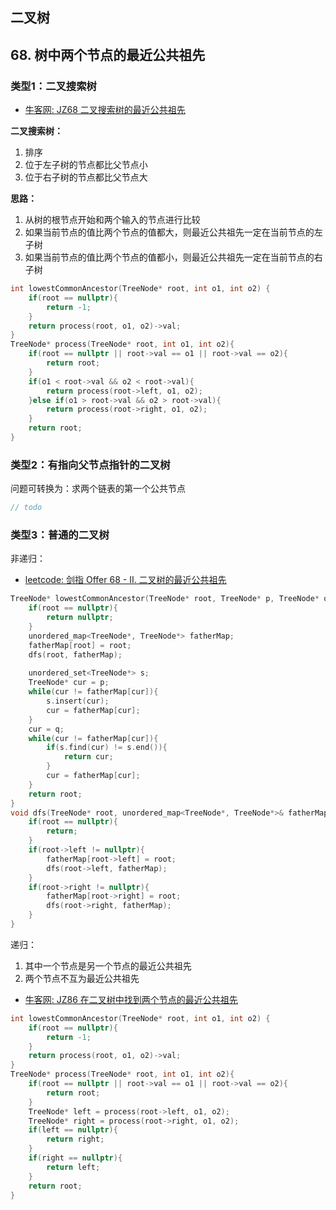 ## 二叉树

## 68. 树中两个节点的最近公共祖先

### 类型1：二叉搜索树

- [牛客网: JZ68 二叉搜索树的最近公共祖先](https://www.nowcoder.com/practice/d9820119321945f588ed6a26f0a6991f)

**二叉搜索树：**

1. 排序
2. 位于左子树的节点都比父节点小
3. 位于右子树的节点都比父节点大

**思路：**

1. 从树的根节点开始和两个输入的节点进行比较
2. 如果当前节点的值比两个节点的值都大，则最近公共祖先一定在当前节点的左子树
3. 如果当前节点的值比两个节点的值都小，则最近公共祖先一定在当前节点的右子树

```cpp
int lowestCommonAncestor(TreeNode* root, int o1, int o2) {
    if(root == nullptr){
        return -1;
    }
    return process(root, o1, o2)->val;
}
TreeNode* process(TreeNode* root, int o1, int o2){
    if(root == nullptr || root->val == o1 || root->val == o2){
        return root;
    }
    if(o1 < root->val && o2 < root->val){
        return process(root->left, o1, o2);
    }else if(o1 > root->val && o2 > root->val){
        return process(root->right, o1, o2);
    }
    return root;
}
```

### 类型2：有指向父节点指针的二叉树

问题可转换为：求两个链表的第一个公共节点
```cpp
// todo
```

### 类型3：普通的二叉树

非递归：

- [leetcode: 剑指 Offer 68 - II. 二叉树的最近公共祖先](https://leetcode-cn.com/problems/er-cha-shu-de-zui-jin-gong-gong-zu-xian-lcof/)

```cpp
TreeNode* lowestCommonAncestor(TreeNode* root, TreeNode* p, TreeNode* q) {
    if(root == nullptr){
        return nullptr;
    }
    unordered_map<TreeNode*, TreeNode*> fatherMap;
    fatherMap[root] = root;
    dfs(root, fatherMap);
    
    unordered_set<TreeNode*> s;
    TreeNode* cur = p;
    while(cur != fatherMap[cur]){
        s.insert(cur);
        cur = fatherMap[cur];
    }
    cur = q;
    while(cur != fatherMap[cur]){
        if(s.find(cur) != s.end()){
            return cur;
        }
        cur = fatherMap[cur];
    }
    return root;
}
void dfs(TreeNode* root, unordered_map<TreeNode*, TreeNode*>& fatherMap){
    if(root == nullptr){
        return;
    }
    if(root->left != nullptr){
        fatherMap[root->left] = root;
        dfs(root->left, fatherMap);
    }
    if(root->right != nullptr){
        fatherMap[root->right] = root;
        dfs(root->right, fatherMap);
    }
}
```

递归：

1. 其中一个节点是另一个节点的最近公共祖先
2. 两个节点不互为最近公共祖先

- [牛客网: JZ86 在二叉树中找到两个节点的最近公共祖先](https://www.nowcoder.com/practice/e0cc33a83afe4530bcec46eba3325116)

```cpp
int lowestCommonAncestor(TreeNode* root, int o1, int o2) {
    if(root == nullptr){
        return -1;
    }
    return process(root, o1, o2)->val;
}
TreeNode* process(TreeNode* root, int o1, int o2){
    if(root == nullptr || root->val == o1 || root->val == o2){
        return root;
    }
    TreeNode* left = process(root->left, o1, o2);
    TreeNode* right = process(root->right, o1, o2);
    if(left == nullptr){
        return right;
    }
    if(right == nullptr){
        return left;
    }
    return root;
}
```

